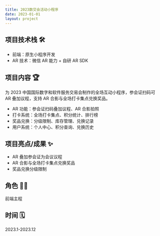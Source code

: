 ```yaml
---
title: 2023数交会活动小程序
date: 2023-01-01
layout: project
---
```


## 项目技术栈 🛠️

- 前端：原生小程序开发
- AR 技术：微信 AR 能力 + 自研 AR SDK

## 项目内容 🏆

为 2023 中国国际数字和软件服务交易会制作的全场互动小程序，参会证扫码可 AR 叠加议程，支持 AR 合影与全场打卡集点兑换奖品。

- AR 功能：参会证扫码叠加议程、AR 合影拍照
- 打卡系统：全场打卡集点、积分统计、排行榜
- 奖品兑换：分级限制、库存管理、兑换记录
- 用户系统：个人中心、积分查询、兑换历史

## 项目亮点/成果 ✨

- AR 叠加参会证为会议议程
- AR 合影与全场打卡集点兑换奖品
- 奖品兑换分级限制

## 角色 👨‍💻

前端主程

## 时间 🗓️

2023.1-2023.12
